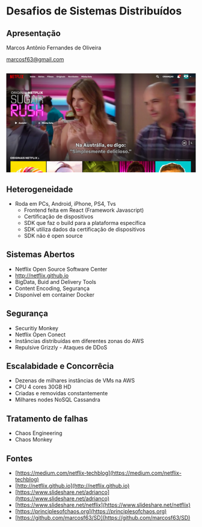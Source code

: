 # Desafios de Sistemas Distribuídos

## Apresentação
Marcos Antônio Fernandes de Oliveira

marcosf63@gmail.com

##
![Netflix](img/netflix.png)

## Heterogeneidade
* Roda em PCs, Android, iPhone, PS4, Tvs
    * Frontend feita em React (Framework Javascript)
    * Certificação de dispositivos
    * SDK que faz o build para a plataforma específica
    * SDK utiliza dados da certificação de dispositivos
    * SDK não é open source

## Sistemas Abertos
* Netflix Open Source Software Center
* http://netflix.github.io
* BigData, Buid and Delivery Tools
* Content Encoding, Segurança
* Disponível em container Docker

## Segurança
* Securitiy Monkey
* Netflix Open Conect
* Instâncias distribuídas em diferentes zonas do AWS
* Repulsive Grizzly - Ataques de DDoS

## Escalabidade e Concorrêcia
* Dezenas de milhares instâncias de VMs na AWS
* CPU 4 cores 30GB HD
* Criadas e removidas constantemente
* Milhares nodes NoSQL Cassandra

## Tratamento de falhas
* Chaos Engineering
* Chaos Monkey

## Fontes
* [https://medium.com/netflix-techblog](https://medium.com/netflix-techblog)
* [http://netflix.github.io](http://netflix.github.io)
* [https://www.slideshare.net/adrianco](https://www.slideshare.net/adrianco)
* [https://www.slideshare.net/netflix](https://www.slideshare.net/netflix)
* [https://principlesofchaos.org](https://principlesofchaos.org)
* [https://github.com/marcosf63/SD](https://github.com/marcosf63/SD)
